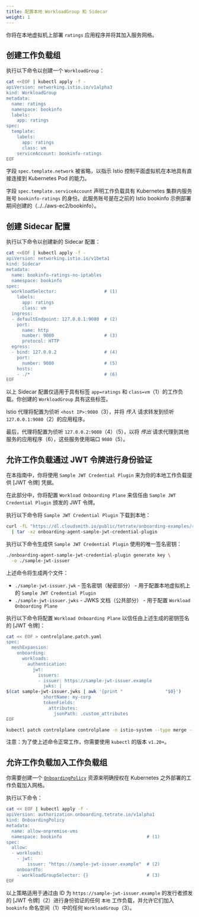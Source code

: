 ```yaml
---
title: 配置本地 WorkloadGroup 和 Sidecar
weight: 1
---
```


你将在本地虚拟机上部署 `ratings` 应用程序并将其加入服务网格。

## 创建工作负载组

执行以下命令以创建一个 `WorkloadGroup`：

```bash
cat <<EOF | kubectl apply -f -
apiVersion: networking.istio.io/v1alpha3
kind: WorkloadGroup
metadata:
  name: ratings
  namespace: bookinfo
  labels:
    app: ratings
spec:
  template:
    labels:
      app: ratings
      class: vm
    serviceAccount: bookinfo-ratings
EOF
```

字段 `spec.template.network` 被省略，以指示 Istio 控制平面虚拟机在本地具有直接连接到 Kubernetes Pod 的能力。

字段 `spec.template.serviceAccount` 声明工作负载具有 Kubernetes 集群内服务账号 `bookinfo-ratings` 的身份。此服务账号是在之前的 Istio bookinfo 示例部署期间创建的（../../aws-ec2/bookinfo）。

## 创建 Sidecar 配置

执行以下命令以创建新的 Sidecar 配置：

```bash
cat <<EOF | kubectl apply -f -
apiVersion: networking.istio.io/v1beta1
kind: Sidecar
metadata:
  name: bookinfo-ratings-no-iptables
  namespace: bookinfo
spec:
  workloadSelector:                  # (1)
    labels:
      app: ratings
      class: vm
  ingress:
  - defaultEndpoint: 127.0.0.1:9080  # (2)
    port:
      name: http
      number: 9080                   # (3)
      protocol: HTTP
  egress:
  - bind: 127.0.0.2                  # (4)
    port:
      number: 9080                   # (5)
    hosts:
    - ./*                            # (6)
EOF
```

以上 Sidecar 配置仅适用于具有标签 `app=ratings` 和 `class=vm`（1）的工作负载。你创建的 `WorkloadGroup` 具有这些标签。

Istio 代理将配置为侦听 `<host IP>:9080`（3），并将 *传入* 请求转发到侦听 `127.0.0.1:9080`（2）的应用程序。

最后，代理将配置为侦听 `127.0.0.2:9080`（4）（5），以将 *传出* 请求代理到其他服务的应用程序（6），这些服务使用端口 `9080`（5）。

## 允许工作负载通过 JWT 令牌进行身份验证

在本指南中，你将使用 `Sample JWT Credential Plugin` 来为你的本地工作负载提供 [JWT 令牌] 凭据。

在此部分中，你将配置 `Workload Onboarding Plane` 来信任由 `Sample JWT Credential Plugin` 颁发的 JWT 令牌。

执行以下命令将 `Sample JWT Credential Plugin` 下载到本地：

```bash
curl -fL "https://dl.cloudsmith.io/public/tetrate/onboarding-examples/raw/files/onboarding-agent-sample-jwt-credential-plugin_0.0.1_$(uname -s)_$(uname -m).tar.gz" \
  | tar -xz onboarding-agent-sample-jwt-credential-plugin
```

执行以下命令生成供 `Sample JWT Credential Plugin` 使用的唯一签名密钥：

```bash
./onboarding-agent-sample-jwt-credential-plugin generate key \
  -o ./sample-jwt-issuer
```

上述命令将生成两个文件：

* `./sample-jwt-issuer.jwk` - 签名密钥（秘密部分） - 用于配置本地虚拟机上的 `Sample JWT Credential Plugin`
* `./sample-jwt-issuer.jwks` - JWKS 文档（公共部分） - 用于配置 `Workload Onboarding Plane`

执行以下命令将配置 `Workload Onboarding Plane` 以信任由上述生成的密钥签名的 [JWT 令牌]：

```bash
cat << EOF > controlplane.patch.yaml
spec:
  meshExpansion:
    onboarding:
      workloads:
        authentication:
          jwt:
            issuers:
            - issuer: https://sample-jwt-issuer.example
              jwks: |
$(cat sample-jwt-issuer.jwks | awk '{print "                "$0}')
              shortName: my-corp
              tokenFields:
                attributes:
                  jsonPath: .custom_attributes
EOF

kubectl patch controlplane controlplane -n istio-system --type merge --patch-file controlplane.patch.yaml
```

注意：为了使上述命令正常工作，你需要使用 `kubectl` 的版本 `v1.20+`。

## 允许工作负载加入工作负载组

你需要创建一个 [`OnboardingPolicy`](../../../guides/setup) 资源来明确授权在 Kubernetes 之外部署的工作负载加入网格。

执行以下命令：

```bash
cat << EOF | kubectl apply -f -
apiVersion: authorization.onboarding.tetrate.io/v1alpha1
kind: OnboardingPolicy
metadata:
  name: allow-onpremise-vms
  namespace: bookinfo                                # (1)
spec:
  allow:
  - workloads:
    - jwt:
        issuer: "https://sample-jwt-issuer.example"  # (2)
    onboardTo:
    - workloadGroupSelector: {}                      # (3)
EOF
```

以上策略适用于通过由 ID 为 `https://sample-jwt-issuer.example` 的发行者颁发的 [JWT 令牌]（2）进行身份验证的任何 `本地` 工作负载，并允许它们加入 `bookinfo` 命名空间（1）中的任何 `WorkloadGroup`（3）。

